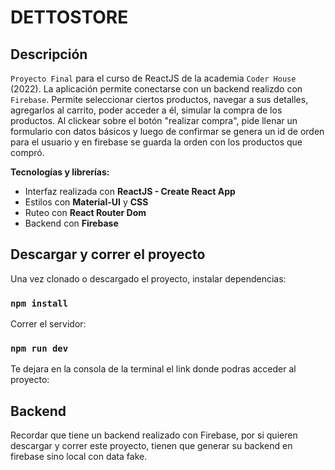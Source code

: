 # DETTOSTORE

## Descripción

`Proyecto Final` para el curso de ReactJS de la academia `Coder House` (2022).
La aplicación permite conectarse con un backend realizdo con `Firebase`.
Permite seleccionar ciertos productos, navegar a sus detalles, agregarlos al carrito, poder acceder a él, simular la compra de los productos.
Al clickear sobre el botón "realizar compra", pide llenar un formulario con datos básicos y luego de confirmar
se genera un id de orden para el usuario y en firebase se guarda la orden con los productos que compró.

**Tecnologías y librerías:**

- Interfaz realizada con **ReactJS - Create React App**
- Estilos con **Material-UI** y **CSS**
- Ruteo con **React Router Dom**
- Backend con **Firebase**

## Descargar y correr el proyecto

Una vez clonado o descargado el proyecto, instalar dependencias:

### `npm install`

Correr el servidor:

### `npm run dev`

Te dejara en la consola de la terminal el link donde podras acceder al proyecto:

## Backend

Recordar que tiene un backend realizado con Firebase, por si quieren descargar y correr este proyecto, tienen que generar su backend en firebase sino local con data fake.


